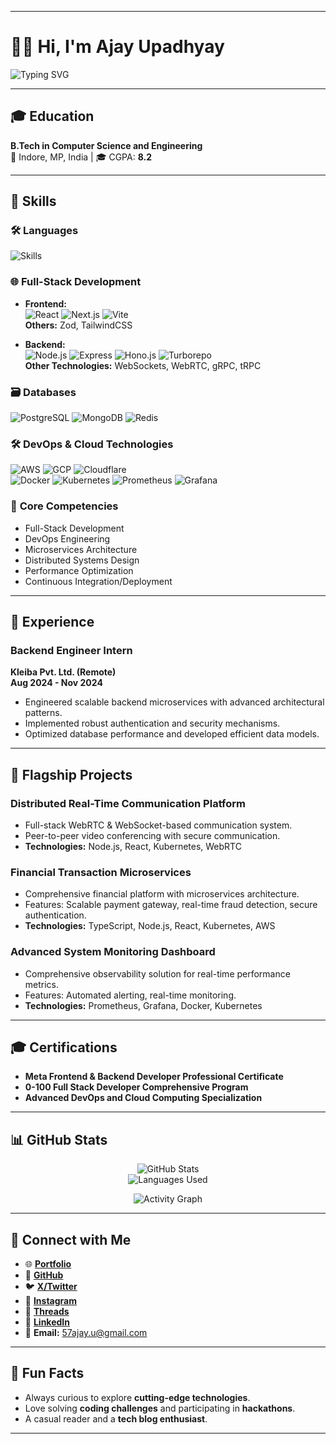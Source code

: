 
---

# 👨‍💻 Hi, I'm **Ajay Upadhyay**  
![Typing SVG](https://readme-typing-svg.herokuapp.com?font=Fira+Code&size=24&pause=1000&color=F70000&width=600&lines=Computer+Science+%26+Engineering+Student;Full-Stack+Developer;DevOps+%26+Cloud+Practitioner;Distributed+Systems+Designer)

---

## 🎓 **Education**  
**B.Tech in Computer Science and Engineering**  
📍 Indore, MP, India | 🎓 CGPA: **8.2**

---

## 💼 **Skills**

### 🛠️ **Languages**  
![Skills](https://skillicons.dev/icons?i=c,cpp,rust,python,go,javascript,typescript&theme=dark&perline=7)  

### 🌐 **Full-Stack Development**
- **Frontend:**  
  ![React](https://skillicons.dev/icons?i=react&theme=dark) ![Next.js](https://skillicons.dev/icons?i=nextjs&theme=dark) ![Vite](https://skillicons.dev/icons?i=vite&theme=dark)  
  **Others:** Zod, TailwindCSS  

- **Backend:**  
  ![Node.js](https://skillicons.dev/icons?i=nodejs&theme=dark) ![Express](https://skillicons.dev/icons?i=express&theme=dark) ![Hono.js](https://skillicons.dev/icons?i=hono&theme=dark) ![Turborepo](https://skillicons.dev/icons?i=turbo&theme=dark)  
  **Other Technologies:** WebSockets, WebRTC, gRPC, tRPC  

### 🗃️ **Databases**  
![PostgreSQL](https://skillicons.dev/icons?i=postgresql&theme=dark) ![MongoDB](https://skillicons.dev/icons?i=mongodb&theme=dark) ![Redis](https://skillicons.dev/icons?i=redis&theme=dark)  

### 🛠️ **DevOps & Cloud Technologies**  
![AWS](https://skillicons.dev/icons?i=aws&theme=dark) ![GCP](https://skillicons.dev/icons?i=gcp&theme=dark) ![Cloudflare](https://skillicons.dev/icons?i=cloudflare&theme=dark)  
![Docker](https://skillicons.dev/icons?i=docker&theme=dark) ![Kubernetes](https://skillicons.dev/icons?i=kubernetes&theme=dark) ![Prometheus](https://skillicons.dev/icons?i=prometheus&theme=dark) ![Grafana](https://skillicons.dev/icons?i=grafana&theme=dark)  

### 🔧 **Core Competencies**  
- Full-Stack Development  
- DevOps Engineering  
- Microservices Architecture  
- Distributed Systems Design  
- Performance Optimization  
- Continuous Integration/Deployment  

---

## 🚀 **Experience**

### **Backend Engineer Intern**  
**Kleiba Pvt. Ltd. (Remote)**  
**Aug 2024 - Nov 2024**  
- Engineered scalable backend microservices with advanced architectural patterns.  
- Implemented robust authentication and security mechanisms.  
- Optimized database performance and developed efficient data models.  

---

## 🌟 **Flagship Projects**

### **Distributed Real-Time Communication Platform**  
- Full-stack WebRTC & WebSocket-based communication system.  
- Peer-to-peer video conferencing with secure communication.  
- **Technologies:** Node.js, React, Kubernetes, WebRTC  

### **Financial Transaction Microservices**  
- Comprehensive financial platform with microservices architecture.  
- Features: Scalable payment gateway, real-time fraud detection, secure authentication.  
- **Technologies:** TypeScript, Node.js, React, Kubernetes, AWS  

### **Advanced System Monitoring Dashboard**  
- Comprehensive observability solution for real-time performance metrics.  
- Features: Automated alerting, real-time monitoring.  
- **Technologies:** Prometheus, Grafana, Docker, Kubernetes  

---

## 🎓 **Certifications**  
- **Meta Frontend & Backend Developer Professional Certificate**  
- **0-100 Full Stack Developer Comprehensive Program**  
- **Advanced DevOps and Cloud Computing Specialization**  

---

## 📊 **GitHub Stats**

<div align="center">

![GitHub Stats](https://github-readme-stats.vercel.app/api?username=57ajay&show_icons=true&theme=tokyonight&count_private=true)   
![Languages Used](https://github-readme-stats.vercel.app/api/top-langs/?username=57ajay&layout=compact&theme=tokyonight)

![Activity Graph](https://github-readme-activity-graph.vercel.app/graph?username=57ajay&theme=tokyo-night)

</div>

---

## 📱 **Connect with Me**

- 🌐 [**Portfolio**](https://portfolio-v01-liard.vercel.app/)  
- 💼 [**GitHub**](https://github.com/57ajay)  
- 🐦 [**X/Twitter**](https://x.com/57ajy)  
- 📸 [**Instagram**](https://www.instagram.com/57aja.y/)  
- 💬 [**Threads**](https://www.threads.net/@57aja.y)  
- 💼 [**LinkedIn**](https://www.linkedin.com/in/upajay/)  
- 📧 **Email:** 57ajay.u@gmail.com  

---

## 🧠 **Fun Facts**  
- Always curious to explore **cutting-edge technologies**.  
- Love solving **coding challenges** and participating in **hackathons**.  
- A casual reader and a **tech blog enthusiast**.  

---
